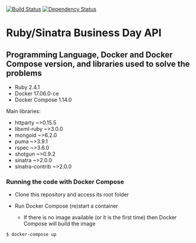 [![Build Status](https://travis-ci.org/vinpereira/ruby-business-day-api.svg?branch=mongodb)](https://travis-ci.org/vinpereira/ruby-business-day-api)
[![Dependency Status](https://gemnasium.com/badges/github.com/vinpereira/ruby-business-day-api.svg)](https://gemnasium.com/github.com/vinpereira/ruby-business-day-api)

# Ruby/Sinatra Business Day API


## Programming Language, Docker and Docker Compose version, and libraries used to solve the problems

  - Ruby 2.4.1
  - Docker 17.06.0-ce
  - Docker Compose 1.14.0

Main libraries:
- httparty        ~>0.15.5
- libxml-ruby     ~>3.0.0
- mongoid         ~>6.2.0
- puma            ~>3.9.1
- rspec           ~>3.6.0
- shotgun         ~>0.9.2
- sinatra         ~>2.0.0
- sinatra-contrib ~>2.0.0

### Running the code with Docker Compose
- Clone this repository and access its root folder

- Run Docker Compose (re)start a container
  - If there is no image available (or it is the first time) then Docker Compose will build the image
```sh
$ docker-compose up
```
